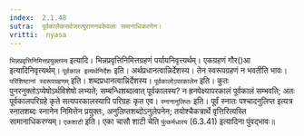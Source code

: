 ```yaml
---
index:  2.1.48
sutra:  पूर्वकालैकसर्वजरत्पुराणनवकेवलाः समानाधिकरणेन।
vritti:  nyasa
---
```


`भिन्नप्रवृत्तिनिमित्तप्रयुक्तस्य` इत्यादि। भिन्नप्रवृत्तिनिमित्तग्रहणं पर्यायनिवृत्त्यर्थम्। एकग्रहणं गौर()आ इत्यादिनिवृत्त्यर्थम्। `पूर्वकाल इत्यर्थनिर्देशः` इति। अर्थप्रधानत्वान्निर्देशस्य। तेन स्वरूपग्रहणं न भवतीति भावः। `परिशिष्टानां स्वरूपग्रहणम्` इति। शब्दप्रधानत्वान्निर्देशस्य। `पूर्वकालोऽपरकालेन` इति। कुतः पुनरनुक्तोऽप्येषोऽर्थविशेषो लभ्यते; सम्बन्धिशब्दत्वात् पूर्वकालस्य? न ह्रनपेक्ष्यापरकालं पूर्वकालं सम्भवति; अतः पूर्वकालपरिग्रहे कृते सत्यपरकालस्यापि परिग्रहः कृत एव। `स्नानानुलिप्तः` इति। पूर्वं स्नातः पश्चादनुलिप्त इत्यत्र स्नातशब्दः स्नानेन निमित्तेन प्रयुक्तः, अनुलिप्तशब्दोऽनुलेपनेन; तयोश्चैकत्रार्थे वृत्तिरित्यस्ति सामानाधिकरण्यम्। `एकशाटी` इति। एका चासौ शाटी चेति `पुंत्कर्मधारय` (6.3.41) इत्यादिना पुंवद्भावः॥
